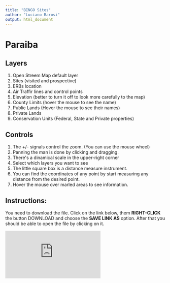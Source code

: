 ```yaml
---
title: "BINGO Sites"
author: "Luciano Barosi"
output: html_document
---
```

# Paraiba

## Layers

1. Open Streem Map default layer
2. Sites (visited and prospective)
3. ERBs location
4. Air Traffir lines and control points
5. Elevation (better to turn it off to look more carefully to the map)
6. County Limits (hover the mouse to see the name)
7. Public Lands (Hover the mouse to see their names)
8. Private Lands
9. Conservation Units (Federal, State and Private properties)

## Controls

1. The +/- signals control the zoom. (You can use the mouse wheel)
2. Panning the man is done by clicking and dragging.
3. There's a dinamical scale in the upper-right corner
4. Select which layers you want to see
5. The little square box is a distance measure instrument.
6. You can find the coordinates of any point by start measuring any distance from the desired point.
7. Hover the mouse over marled areas to see information.

## Instructions:

You need to download the file. Click on the link below, them **RIGHT-CLICK** the button DOWNLOAD and choose the **SAVE LINK AS** option. After that you should be able to open the file by clicking on it. 

![Campanha-01](https://github.com/lbarosi/BINGO/blob/master/GEO/mapa.html)
 